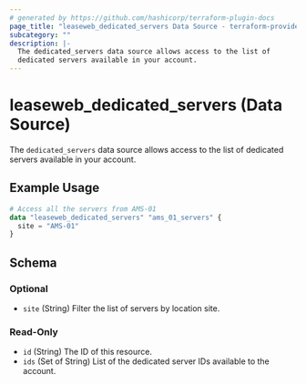 ```yaml
---
# generated by https://github.com/hashicorp/terraform-plugin-docs
page_title: "leaseweb_dedicated_servers Data Source - terraform-provider-leaseweb"
subcategory: ""
description: |-
  The dedicated_servers data source allows access to the list of
  dedicated servers available in your account.
---
```


# leaseweb_dedicated_servers (Data Source)

The `dedicated_servers` data source allows access to the list of
dedicated servers available in your account.

## Example Usage

```terraform
# Access all the servers from AMS-01
data "leaseweb_dedicated_servers" "ams_01_servers" {
  site = "AMS-01"
}
```

<!-- schema generated by tfplugindocs -->
## Schema

### Optional

- `site` (String) Filter the list of servers by location site.

### Read-Only

- `id` (String) The ID of this resource.
- `ids` (Set of String) List of the dedicated server IDs available to the account.


